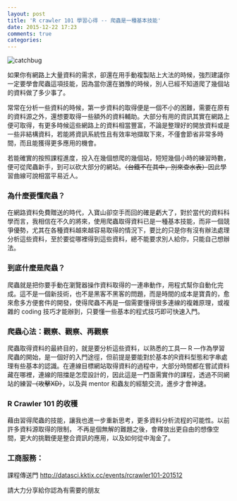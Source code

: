 ```yaml
---
layout: post
title: 'R crawler 101 學習心得 -- 爬蟲是一種基本技能'
date: 2015-12-22 17:23
comments: true
categories: 
---
```

<img class="center" src="https://lh3.googleusercontent.com/-G3IkbsWAr7k/Vnkfv23pn5I/AAAAAAAAFBU/-JbbCCCiw5g/s600/catchbug-6_1.png" alt="catchbug">

如果你有網路上大量資料的需求，卻還在用手動複製貼上大法的時候，強烈建議你一定要學會爬蟲這項技能，因為當你還在猶豫的時候，別人已經不知道爬了幾個站的資料做了多少事了。

常常在分析一些資料的時候，第一步資料的取得便是一個不小的困難，需要在原有的資料源之外，還想要取得一些額外的資料輔助。大部分有用的資訊其實在網路上便可取得，有更多時候這些網路上的資料相當豐富，不論是整理好的開放資料或是一些非結構資料，若能將資訊系統性且有效率地擷取下來，不僅會節省非常多時間，而且能獲得更多應用的機會。

若能確實的按照課程進度，投入在幾個想爬的幾個站，短短幾個小時的練習時數，便可從爬蟲新手，到可以砍大部分的網站。<s>（台鐵不在其中，別來查水表）</s>因此學習曲線可說相當平易近人。

### 為什麼要懂爬蟲？

在網路資料免費贈送的時代，入寶山卻空手而回的確是虧大了，對於當代的資料科學而言，我相信在不久的將來，使用爬蟲取得資料已是一種基本技能，而非一個競爭優勢，尤其在各種資料越來越容易取得的情況下，要比的只是你有沒有辦法處理分析這些資料，至於要從哪裡得到這些資料，總不能要求別人給你，只能自己想辦法。

### 到底什麼是爬蟲？

爬蟲就是把你要手動在瀏覽器操作資料取得的一連串動作，用程式幫你自動化完成。這不是一個新技術，也不是黑客不黑客的問題，而是時間的成本是寶貴的，愈來愈多方便套件的開發，使得爬蟲不再是一個需要懂得很多連線的複雜原理，或複雜的 coding 技巧才能辦到，只要懂一些基本的程式技巧即可快速入門。

### 爬蟲心法：觀察、觀察、再觀察

爬蟲取得資料的最終目的，就是要分析這些資料，以熟悉的工具— R —作為學習爬蟲的開始，是一個好的入門途徑，但前提是要能對於基本的R資料型態和字串處理有些基本的認識。在連線目標網站取得資料的過程中，大部分時間都在嘗試資料藏在哪裡，連線的阻擋是怎麼設計的，因此這是一門亟需實作的課程，透過不同網站的練習<s>（攻擊XD）</s>，以及與 mentor 和蟲友的經驗交流，進步才會神速。

### R Crawler 101 的收穫

藉由習得爬蟲的技能，讓我也進一步重新思考，更多資料分析流程的可能性。以前許多資料源取得的限制， 不再是個無解的難題之後，會釋放出更自由的想像空間，更大的挑戰便是整合資訊的應用，以及如何從中淘金了。

### 工商服務：

課程傳送門
http://datasci.kktix.cc/events/rcrawler101-201512

請大力分享給你認為有需要的朋友